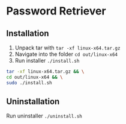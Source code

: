 # Password Retriever

## Installation
1. Unpack tar with `tar -xf linux-x64.tar.gz`
2. Navigate into the folder `cd out/linux-x64`
3. Run installer `./install.sh`

```bash
tar -xf linux-x64.tar.gz && \
cd out/linux-x64 && \
sudo ./install.sh
```

## Uninstallation
Run uninstaller `./uninstall.sh`